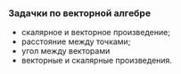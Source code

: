### Задачки по векторной алгебре

- скалярное и векторное произведение;
- расстояние между точками;
- угол между векторами
- векторные и скалярные произведения.
